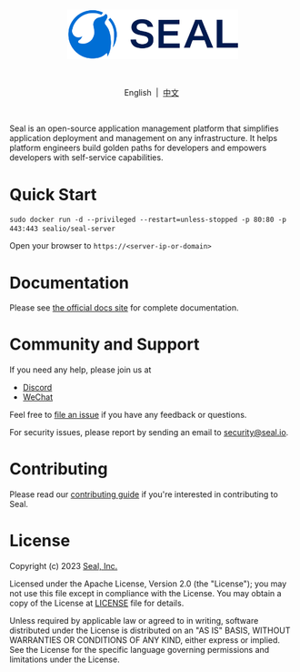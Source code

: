 <br>

<p align="center">
    <img src="docs/assets/logo.png" width="300"/>
</p>
<br>

<p align="center">
        English&nbsp | &nbsp<a href="docs/README_CN.md">中文</a>&nbsp
</p>
<br>

Seal is an open-source application management platform that simplifies application deployment and management on any infrastructure. 
It helps platform engineers build golden paths for developers and empowers developers with self-service capabilities.

# Quick Start

```shell
sudo docker run -d --privileged --restart=unless-stopped -p 80:80 -p 443:443 sealio/seal-server
```

Open your browser to `https://<server-ip-or-domain>`

# Documentation

Please see [the official docs site](https://seal-io.github.io/docs/) for complete documentation.

# Community and Support

If you need any help, please join us at
- [Discord](https://discord.gg/fXZUKK2baF)
- [WeChat](docs/WECHAT_CN.md)

Feel free to [file an issue](https://github.com/seal-io/seal/issues/new) if you have any feedback or questions.

For security issues, please report by sending an email to <security@seal.io>.

# Contributing

Please read our [contributing guide](./docs/CONTRIBUTING.md) if you're interested in contributing to Seal.

# License

Copyright (c) 2023 [Seal, Inc.](https://seal.io)

Licensed under the Apache License, Version 2.0 (the "License");
you may not use this file except in compliance with the License.
You may obtain a copy of the License at [LICENSE](./LICENSE) file for details.

Unless required by applicable law or agreed to in writing, software
distributed under the License is distributed on an "AS IS" BASIS,
WITHOUT WARRANTIES OR CONDITIONS OF ANY KIND, either express or implied.
See the License for the specific language governing permissions and
limitations under the License.
